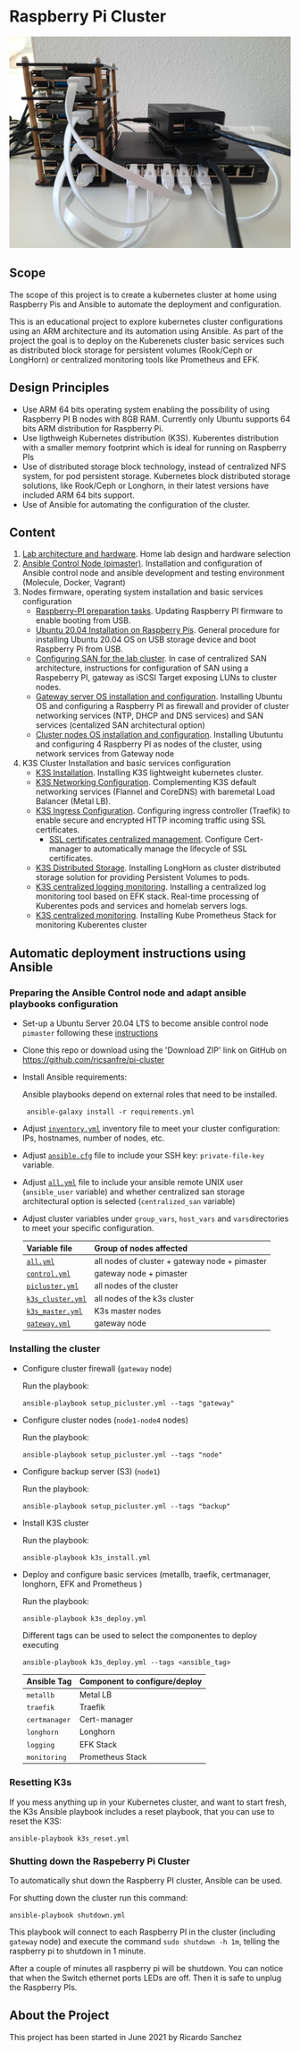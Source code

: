 # Raspberry Pi Cluster

![Pi-cluster](documentation/images/pi-cluster.png)

## Scope
The scope of this project is to create a kubernetes cluster at home using Raspberry Pis and Ansible to automate the deployment and configuration.

This is an educational project to explore kubernetes cluster configurations using an ARM architecture and its automation using Ansible. 
As part of the project the goal is to deploy on the Kuberenets cluster basic services such as distributed block storage for persistent volumes (Rook/Ceph or LongHorn) or centralized monitoring tools like Prometheus and EFK.

## Design Principles

- Use ARM 64 bits operating system enabling the possibility of using Raspberry PI B nodes with 8GB RAM. Currently only Ubuntu supports 64 bits ARM distribution for Raspberry Pi.
- Use ligthweigh Kubernetes distribution (K3S). Kuberentes distribution with a smaller memory footprint which is ideal for running on Raspberry PIs
- Use of distributed storage block technology, instead of centralized NFS system, for pod persistent storage.  Kubernetes block distributed storage solutions, like Rook/Ceph or Longhorn, in their latest versions have included ARM 64 bits support.
- Use of Ansible for automating the configuration of the cluster.

## Content

1) [Lab architecture and hardware](documentation/hardware.md). Home lab design and hardware selection
2) [Ansible Control Node (pimaster)](documentation/pimaster.md). Installation and configuration of Ansible control node and ansible development and testing environment (Molecule, Docker, Vagrant) 
3) Nodes firmware, operating system installation and basic services configuration
    - [Raspberry-PI preparation tasks](documentation/preparing_raspberrypi.md). Updating Raspberry PI firmware to enable booting from USB.
    - [Ubuntu 20.04 Installation on Raspberry Pis](documentation/installing_ubuntu.md). General procedure for installing Ubuntu 20.04 OS on USB storage device and boot Raspberry Pi from USB.
    - [Configuring SAN for the lab cluster](documentation/san_installation.md). In case of centralized SAN architecture, instructions for configuration of SAN using a Raspeberry PI, gateway as iSCSI Target exposing LUNs to cluster nodes.
    - [Gateway server OS installation and configuration](documentation/gateway.md). Installing Ubuntu OS and configuring a Raspberry PI as firewall and provider of cluster networking services (NTP, DHCP and DNS services) and SAN services (centalized SAN architectural option)
    - [Cluster nodes OS installation and configuration](documentation/node.md). Installing Ubutuntu and configuring 4 Raspberry PI as nodes of the cluster, using network services from Gateway node
4) K3S Cluster Installation and basic services configuration
    - [K3S Installation](documentation/installing_k3s.md). Installing K3S lightweight kubernetes cluster.
    - [K3S Networking Configuration](documentation/k3s_networking.md). Complementing K3S default networking services (Flannel and CoreDNS) with baremetal Load Balancer (Metal LB).
    - [K3S Ingress Configuration](documentation/ingress_controller.md). Configuring ingress controller (Traefik) to enable secure and encrypted HTTP incoming traffic using SSL certificates.
        - [SSL certificates centralized management](documentation/certmanager.md). Configure Cert-manager to automatically manage the lifecycle of SSL certificates.
    - [K3S Distributed Storage](documentation/longhorn.md). Installing LongHorn as cluster distributed storage solution for providing Persistent Volumes to pods.
    - [K3S centralized logging monitoring](documentation/logging.md). Installing a centralized log monitoring tool based on EFK stack. Real-time processing of Kuberentes pods and services and homelab servers logs.
    - [K3S centralized monitoring](documentation/monitoring.md). Installing Kube Prometheus Stack for monitoring Kuberentes cluster

## Automatic deployment instructions using Ansible

### Preparing the Ansible Control node and adapt ansible playbooks configuration


  - Set-up a Ubuntu Server 20.04 LTS to become ansible control node `pimaster` following these [instructions](documentation/pimaster.md)

  - Clone this repo or download using the 'Download ZIP' link on GitHub on https://github.com/ricsanfre/pi-cluster

  - Install Ansible requirements:

    Ansible playbooks depend on external roles that need to be installed.

    ```
     ansible-galaxy install -r requirements.yml
    ```
  
  - Adjust [`inventory.yml`](ansible/inventory.yml) inventory file to meet your cluster configuration: IPs, hostnames, number of nodes, etc.

  - Adjust [`ansible.cfg`](ansible/ansible.cfg) file to include your SSH key: `private-file-key` variable.

  - Adjust [`all.yml`](ansible/group_vars/all.yml) file to include your ansible remote UNIX user (`ansible_user` variable) and whether centralized san storage architectural option is selected (`centralized_san` variable)

  - Adjust cluster variables under `group_vars`, `host_vars` and `vars`directories to meet your specific configuration.


      | Variable file | Group of nodes affected |
      |----|----|
      | [`all.yml`](ansible/group_vars/all.yml) | all nodes of cluster + gateway node + pimaster |
      | [`control.yml`](ansible/group_vars/control.yml) | gateway node + pimaster |
      | [`picluster.yml`](ansible/group_vars/picluster.yml) | all nodes of the cluster | 
      | [`k3s_cluster.yml`](ansible/group_vars/picluster.yml) | all nodes of the k3s cluster |
      | [`k3s_master.yml`](ansible/group_vars/k3s_master.yml) | K3s master nodes |
      | [`gateway.yml`](ansible/host_vars/gateway.yml) | gateway node |
    

### Installing the cluster

  - Configure cluster firewall (`gateway` node)
     
     Run the playbook:

     ```
     ansible-playbook setup_picluster.yml --tags "gateway"
     ```
  - Configure cluster nodes (`node1-node4` nodes)

     Run the playbook:

     ```
     ansible-playbook setup_picluster.yml --tags "node"
     ```
  - Configure backup server (S3) (`node1`)

     Run the playbook:

     ```
     ansible-playbook setup_picluster.yml --tags "backup"
     ```

  - Install K3S cluster

     Run the playbook:

     ```
     ansible-playbook k3s_install.yml
     ```

  - Deploy and configure basic services (metallb, traefik, certmanager, longhorn, EFK and Prometheus )

     Run the playbook:

     ```
     ansible-playbook k3s_deploy.yml
     ```

     Different tags can be used to select the componentes to deploy executing

     ```
     ansible-playbook k3s_deploy.yml --tags <ansible_tag>
    ```

     | Ansible Tag | Component to configure/deploy |
     |---|---|
     | `metallb` | Metal LB |
     | `traefik` | Traefik | 
     | `certmanager` | Cert-manager |
     | `longhorn` | Longhorn |
     | `logging` | EFK Stack |
     | `monitoring` | Prometheus Stack |


### Resetting K3s

If you mess anything up in your Kubernetes cluster, and want to start fresh, the K3s Ansible playbook includes a reset playbook, that you can use to reset the K3S:

  ```
  ansible-playbook k3s_reset.yml
  ```

### Shutting down the Raspeberry Pi Cluster

To automatically shut down the Raspberry PI cluster, Ansible can be used.

For shutting down the cluster run this command:

  ```
  ansible-playbook shutdown.yml
  ```

This playbook will connect to each Raspberry PI in the cluster (including `gateway` node) and execute the command `sudo shutdown -h 1m`, telling the raspberry pi to shutdown in 1 minute.

After a couple of minutes all raspberry pi will be shutdown. You can notice that when the Switch ethernet ports  LEDs are off. Then it is safe to unplug the Raspberry PIs.

## About the Project

This project has been started in June 2021 by Ricardo Sanchez
